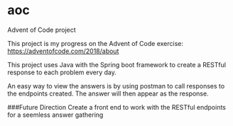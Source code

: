 # aoc
Advent of Code project

This project is my progress on the Advent of Code exercise: https://adventofcode.com/2018/about

This project uses Java with the Spring boot framework to create a RESTful response to each problem every day.

An easy way to view the answers is by using postman to call responses to the endpoints created.
The answer will then appear as the response.

###Future Direction
Create a front end to work with the RESTful endpoints for a seemless answer gathering

